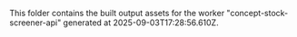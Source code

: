This folder contains the built output assets for the worker "concept-stock-screener-api" generated at 2025-09-03T17:28:56.610Z.